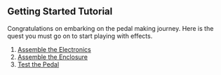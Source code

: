 ## Getting Started Tutorial

Congratulations on embarking on the pedal making journey. Here is the quest you must go on to start playing with effects. 

1. [Assemble the Electronics](assembly/electronics.md)
2. [Assemble the Enclosure](assembly/enclosure.md)
3. [Test the Pedal](assmebly/test.md)
